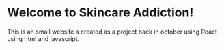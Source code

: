 # Welcome to Skincare Addiction!

This is an small website a created as a project back in october using React using html and javascript. 
